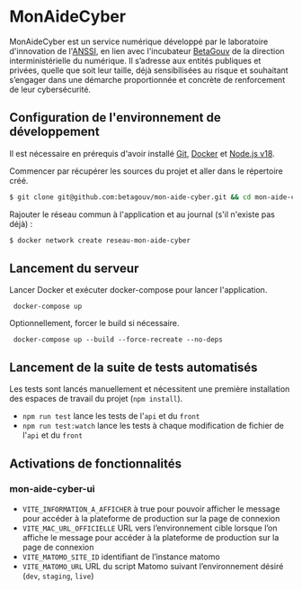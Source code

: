 # MonAideCyber

MonAideCyber est un service numérique développé par le laboratoire d'innovation de l'[ANSSI](https://www.ssi.gouv.fr/), en lien avec l'incubateur
[BetaGouv](https://beta.gouv.fr/) de la direction interministérielle du numérique. Il s’adresse aux entités publiques et privées,
quelle que soit leur taille, déjà sensibilisées au risque et souhaitant s’engager dans une démarche proportionnée et
concrète de renforcement de leur cybersécurité.

## Configuration de l'environnement de développement

Il est nécessaire en prérequis d'avoir installé [Git](https://git-scm.com/),
[Docker](https://www.docker.com/) et [Node.js v18](https://nodejs.org/en/).

Commencer par récupérer les sources du projet et aller dans le répertoire créé.

```sh
$ git clone git@github.com:betagouv/mon-aide-cyber.git && cd mon-aide-cyber
```

Rajouter le réseau commun à l'application et au journal (s'il n'existe pas déjà) :

```sh
$ docker network create reseau-mon-aide-cyber
```

## Lancement du serveur

Lancer Docker et exécuter docker-compose pour lancer l'application.

```shell
 docker-compose up
```

Optionnellement, forcer le build si nécessaire.

```shell
 docker-compose up --build --force-recreate --no-deps
```

## Lancement de la suite de tests automatisés

Les tests sont lancés manuellement et nécessitent une première installation des espaces de travail du projet (`npm install`).

- `npm run test` lance les tests de l'`api` et du `front`
- `npm run test:watch` lance les tests à chaque modification de fichier de l'`api` et du `front`

## Activations de fonctionnalités

### mon-aide-cyber-ui

- `VITE_INFORMATION_A_AFFICHER` à true pour pouvoir afficher le message pour accéder à la plateforme de production sur la page de connexion
- `VITE_MAC_URL_OFFICIELLE` URL vers l’environnement cible lorsque l’on affiche le message pour accéder à la plateforme de production sur la page de connexion
- `VITE_MATOMO_SITE_ID` identifiant de l’instance matomo
- `VITE_MATOMO_URL` URL du script Matomo suivant l’environnement désiré (`dev`, `staging`, `live`)
